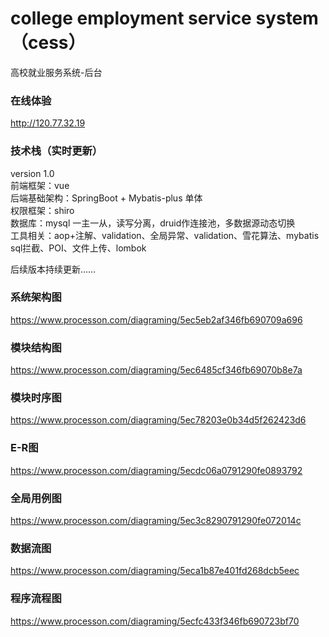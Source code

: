 # college employment service system（cess）
高校就业服务系统-后台

### 在线体验
http://120.77.32.19

### 技术栈（实时更新）
version 1.0  
前端框架：vue  
后端基础架构：SpringBoot + Mybatis-plus 单体  
权限框架：shiro  
数据库：mysql 一主一从，读写分离，druid作连接池，多数据源动态切换  
工具相关：aop+注解、validation、全局异常、validation、雪花算法、mybatis sql拦截、POI、文件上传、lombok  



后续版本持续更新……  


### 系统架构图
https://www.processon.com/diagraming/5ec5eb2af346fb690709a696

### 模块结构图
https://www.processon.com/diagraming/5ec6485cf346fb69070b8e7a

### 模块时序图
https://www.processon.com/diagraming/5ec78203e0b34d5f262423d6

### E-R图
https://www.processon.com/diagraming/5ecdc06a0791290fe0893792

### 全局用例图
https://www.processon.com/diagraming/5ec3c8290791290fe072014c

### 数据流图
https://www.processon.com/diagraming/5eca1b87e401fd268dcb5eec

### 程序流程图
https://www.processon.com/diagraming/5ecfc433f346fb690723bf70

